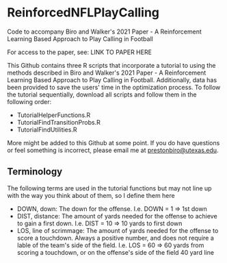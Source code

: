 # ReinforcedNFLPlayCalling
Code to accompany Biro and Walker's 2021 Paper - A Reinforcement Learning Based Approach to Play Calling in Football

For access to the paper, see: LINK TO PAPER HERE

This Github contains three R scripts that incorporate a tutorial to using the methods described in Biro and Walker's 2021 Paper - A Reinforcement Learning Based Approach to Play Calling in Football. Additionally, data has been provided to save the users' time in the optimization process. To follow the tutorial sequentially, download all scripts and follow them in the following order:

- TutorialHelperFunctions.R
- TutorialFindTransitionProbs.R
- TutorialFindUtilities.R

More might be added to this Github at some point. If you do have questions or feel something is incorrect, please email me at prestonbiro@utexas.edu.

## Terminology

The following terms are used in the tutorial functions but may not line up with the way you think about of them, so I define them here
- DOWN, down: The down for the offense. I.e. DOWN = 1 => 1st down
- DIST, distance: The amount of yards needed for the offense to achieve to gain a first down. I.e. DIST = 10 => 10 yards to first down
- LOS, line of scrimmage: The amount of yards needed for the offense to score a touchdown. Always a positive number, and does not require a lable of the team's side of the field. I.e. LOS = 60 => 60 yards from scoring a touchdown, or on the offense's side of the field 40 yard line
